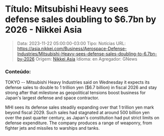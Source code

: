 # Título: Mitsubishi Heavy sees defense sales doubling to $6.7bn by 2026 - Nikkei Asia

>Data: 2023-11-22 05:00:00-03:00
>Tipo: Notícias
>URL: https://asia.nikkei.com/Business/Aerospace-Defense-Industries/Mitsubishi-Heavy-sees-defense-sales-doubling-to-6.7bn-by-2026
>Origem: [Nikkei Asia](https://asia.nikkei.com)
>Idioma: en
>Agregador: GNews

### Conteúdo:

TOKYO -- Mitsubishi Heavy Industries said on Wednesday it expects its defense sales to double to 1 trillion yen ($6.7 billion) in fiscal 2026 and stay strong after that milestone as geopolitical tensions boost business for Japan's largest defense and space contractor.

MHI sees its defense sales steadily expanding over that 1 trillion yen mark beyond fiscal 2029. Such sales had stagnated at around 500 billion yen over the past quarter century, as Japan's constitution had put strict limits on defense expenditure. The company produces a range of weaponry, from fighter jets and missiles to warships and tanks.
